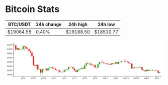 # Bitcoin Stats

BTC/USDT|24h change|24h high|24h low|
|---|---|---|---|
|$19064.55|0.40%|$19188.50|$18510.77|

<img src="./chart.svg">
